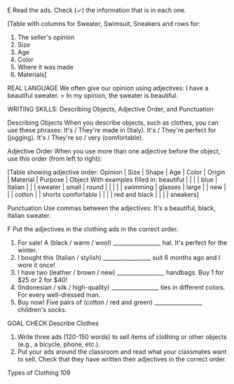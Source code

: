 E Read the ads. Check (✓) the information that is in each one.

[Table with columns for Sweater, Swimsuit, Sneakers and rows for:
1. The seller's opinion
2. Size
3. Age
4. Color
5. Where it was made
6. Materials]

REAL LANGUAGE
We often give our opinion using adjectives:
I have a beautiful sweater. = In my opinion, the sweater is beautiful.

WRITING SKILLS: Describing Objects, Adjective Order, and Punctuation

Describing Objects
When you describe objects, such as clothes, you can use these phrases:
It's / They're made in (Italy).     It's / They're perfect for (jogging).     It's / They're so / very (comfortable).

Adjective Order
When you use more than one adjective before the object, use this order (from left to right):

[Table showing adjective order:
Opinion | Size | Shape | Age | Color | Origin | Material | Purpose | Object
With examples filled in:
beautiful | | | | blue | Italian | | | sweater
| small | round | | | | | swimming | glasses
| large | | new | | | cotton | | shorts
comfortable | | | | red and black | | | | sneakers]

Punctuation
Use commas between the adjectives: It's a beautiful, black, Italian sweater.

F Put the adjectives in the clothing ads in the correct order.

1. For sale! A (black / warm / wool) _________________ hat. It's perfect for the winter.
2. I bought this (Italian / stylish) _________________ suit 6 months ago and I wore it once!
3. I have two (leather / brown / new) _________________ handbags. Buy 1 for $25 or 2 for $40!
4. (Indonesian / silk / high-quality) _________________ ties in different colors. For every well-dressed man.
5. Buy now! Five pairs of (cotton / red and green) _________________ children's socks.

GOAL CHECK Describe Clothes
1. Write three ads (120-150 words) to sell items of clothing or other objects (e.g., a bicycle, phone, etc.).
2. Put your ads around the classroom and read what your classmates want to sell. Check that they have written their adjectives in the correct order.

Types of Clothing 109